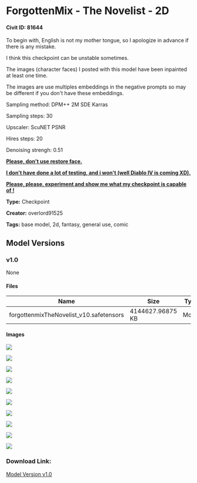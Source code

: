 # ForgottenMix - The Novelist - 2D

#### Civit ID: 81644

<p>To begin with, English is not my mother tongue, so I apologize in advance if there is any mistake.</p><p>I think this checkpoint can be unstable sometimes.</p><p>The images (character faces) I posted with this model have been inpainted at least one time.</p><p>The images are use multiples embeddings in the negative prompts so may be different if you don't have these embeddings.</p><p></p><p>Sampling method: DPM++ 2M SDE Karras</p><p>Sampling steps: 30</p><p>Upscaler: ScuNET PSNR</p><p>Hires steps: 20</p><p>Denoising strengh: 0.51</p><p></p><p><strong><u>Please, don't use restore face.</u></strong></p><p><strong><u>I don't have done a lot of testing, and i won't (well Diablo IV is coming XD).</u></strong></p><p><strong><u>Please, please, experiment and show me what my checkpoint is capable of !</u></strong></p>

**Type:** Checkpoint

**Creator:** overlord91525

**Tags:** base model, 2d, fantasy, general use, comic

## Model Versions

### v1.0

None

#### Files

| Name | Size | Type | Format | Download Url | AutoV1 | AutoV2 | SHA256 | CRC32 | BLAKE3 |
| --- | --- | --- | --- | --- | --- | --- | --- | --- | --- |
| forgottenmixTheNovelist_v10.safetensors | 4144627.96875 KB | Model | SafeTensor | https://civitai.com/api/download/models/86640 | BF23B177 | 8910656057 | 8910656057378740859D38646B694BC1140D34FCFA8E29A0B92A6A721B11255A | 4760C10F | 83AE0F05F1E91BC7262ADB7B689499011A9865961A2B86C409F4B38B85ED71FE |

#### Images

<p><img src="https://image.civitai.com/xG1nkqKTMzGDvpLrqFT7WA/60c55553-aa62-472e-9779-7f499f54e86a/width=450/987463.jpeg" /></p>

<p><img src="https://image.civitai.com/xG1nkqKTMzGDvpLrqFT7WA/8a8257c2-1382-490a-bd4d-2e521df9b5a8/width=450/987460.jpeg" /></p>

<p><img src="https://image.civitai.com/xG1nkqKTMzGDvpLrqFT7WA/c65dddcb-ccb4-4558-ac95-348b15bbf0f9/width=450/987465.jpeg" /></p>

<p><img src="https://image.civitai.com/xG1nkqKTMzGDvpLrqFT7WA/d807de47-92aa-491a-b179-76eab14e2600/width=450/987462.jpeg" /></p>

<p><img src="https://image.civitai.com/xG1nkqKTMzGDvpLrqFT7WA/facaf279-e6e8-4f45-bd91-0b413ba82490/width=450/987472.jpeg" /></p>

<p><img src="https://image.civitai.com/xG1nkqKTMzGDvpLrqFT7WA/bbf504a9-d81d-4a7a-8ee0-38a0a0f2d347/width=450/987470.jpeg" /></p>

<p><img src="https://image.civitai.com/xG1nkqKTMzGDvpLrqFT7WA/c21e0db9-9543-448b-9cf8-63b8a8b5801b/width=450/987464.jpeg" /></p>

<p><img src="https://image.civitai.com/xG1nkqKTMzGDvpLrqFT7WA/2d07a081-f088-4ad2-8e8a-54dd59116d3a/width=450/987467.jpeg" /></p>

<p><img src="https://image.civitai.com/xG1nkqKTMzGDvpLrqFT7WA/845b9f4e-d1f8-47fc-b978-f502087a3abb/width=450/987468.jpeg" /></p>

<p><img src="https://image.civitai.com/xG1nkqKTMzGDvpLrqFT7WA/1c34b657-779a-4c37-955e-9c03e428eff6/width=450/987473.jpeg" /></p>

### Download Link:

[Model Version v1.0](https://civitai.com/api/download/models/86640)

